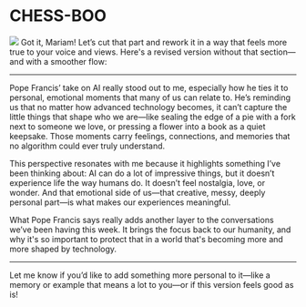 # CHESS-BOO
<img src="images/Chezz.png ">
Got it, Mariam! Let’s cut that part and rework it in a way that feels more true to your voice and views. Here's a revised version without that section—and with a smoother flow:

---

Pope Francis’ take on AI really stood out to me, especially how he ties it to personal, emotional moments that many of us can relate to. He’s reminding us that no matter how advanced technology becomes, it can’t capture the little things that shape who we are—like sealing the edge of a pie with a fork next to someone we love, or pressing a flower into a book as a quiet keepsake. Those moments carry feelings, connections, and memories that no algorithm could ever truly understand.

This perspective resonates with me because it highlights something I’ve been thinking about: AI can do a lot of impressive things, but it doesn’t experience life the way humans do. It doesn’t feel nostalgia, love, or wonder. And that emotional side of us—that creative, messy, deeply personal part—is what makes our experiences meaningful.

What Pope Francis says really adds another layer to the conversations we’ve been having this week. It brings the focus back to our humanity, and why it's so important to protect that in a world that's becoming more and more shaped by technology.

---

Let me know if you’d like to add something more personal to it—like a memory or example that means a lot to you—or if this version feels good as is!